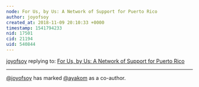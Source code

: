 ```yaml
---
node: For Us, by Us: A Network of Support for Puerto Rico
author: joyofsoy
created_at: 2018-11-09 20:10:33 +0000
timestamp: 1541794233
nid: 17501
cid: 21194
uid: 540844
---
```




[joyofsoy](../profile/joyofsoy) replying to: [For Us, by Us: A Network of Support for Puerto Rico](../notes/joyofsoy/11-09-2018/for-us-by-us-a-network-of-support-for-puerto-rico)

----
 [@joyofsoy](/profile/joyofsoy) has marked [@ayakom](/profile/ayakom) as a co-author. 